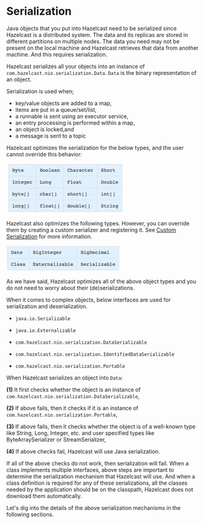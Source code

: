 


# Serialization

Java objects that you put into Hazelcast need to be serialized since Hazelcast is a distributed system. The data and its replicas are stored in different partitions on multiple nodes. The data you need may not be present on the local machine and Hazelcast retrieves that data from another machine. And this requires serialization.

Hazelcast serializes all your objects into an instance of `com.hazelcast.nio.serialization.Data`. `Data` is the binary representation of an object. 

Serialization is used when;

- key/value objects are added to a map,
- items are put in a queue/set/list,
- a runnable is sent using an executor service,
- an entry processing is performed within a map,
- an object is locked,and
- a message is sent to a topic


Hazelcast optimizes the serialization for the below types, and the user cannot override this behavior:

![image](images/OptimizedTypes.jpg)


Hazelcast also optimizes the following types. However, you can override them by creating a custom serializer and registering it. See [Custom Serialization](#custom-serialization) for more information.

![image](images/OptimizedTypesII.jpg)


As we have said, Hazelcast optimizes all of the above object types and you do not need to worry about their (de)serializations. 

When it comes to complex objects, below interfaces are used for serialization and deserialization.

- `java.io.Serializable`

- `java.io.Externalizable`

- `com.hazelcast.nio.serialization.DataSerializable`

- `com.hazelcast.nio.serialization.IdentifiedDataSerializable`

- `com.hazelcast.nio.serialization.Portable`




When Hazelcast serializes an object into `Data`:

**(1)** It first checks whether the object is an instance of `com.hazelcast.nio.serialization.DataSerializable`, 

**(2)** If above fails, then it checks if it is an instance of `com.hazelcast.nio.serialization.Portable`,

**(3)** If above fails, then it checks whether the object is of a well-known type like String, Long, Integer, etc. and user specified types like ByteArraySerializer or StreamSerializer,

**(4)** If above checks fail, Hazelcast will use Java serialization.

If all of the above checks do not work, then serialization will fail. When a class implements multiple interfaces, above steps are important to determine the serialization mechanism that Hazelcast will use. And when a class definition is required for any of these serializations, all the classes needed by the application should be on the classpath, Hazelcast does not download them automatically.

Let's dig into the details of the above serialization mechanisms in the following sections.

